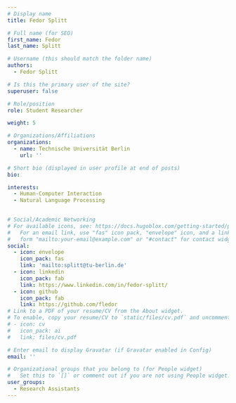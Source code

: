 ```yaml
---
# Display name
title: Fedor Splitt

# Full name (for SEO)
first_name: Fedor 
last_name: Splitt

# Username (this should match the folder name)
authors:
  - Fedor Splitt

# Is this the primary user of the site?
superuser: false

# Role/position
role: Student Researcher

weight: 5

# Organizations/Affiliations
organizations:
  - name: Technische Universität Berlin
    url: ''

# Short bio (displayed in user profile at end of posts)
bio: 

interests:
  - Human-Computer Interaction
  - Natural Language Processing
 

# Social/Academic Networking
# For available icons, see: https://docs.hugoblox.com/getting-started/page-builder/#icons
#   For an email link, use "fas" icon pack, "envelope" icon, and a link in the
#   form "mailto:your-email@example.com" or "#contact" for contact widget.
social:
  - icon: envelope
    icon_pack: fas
    link: 'mailto:splitt@tu-berlin.de'
  - icon: linkedin
    icon_pack: fab
    link: https://www.linkedin.com/in/fedor-splitt/
  - icon: github
    icon_pack: fab
    link: https://github.com/fledor
# Link to a PDF of your resume/CV from the About widget.
# To enable, copy your resume/CV to `static/files/cv.pdf` and uncomment the lines below.
# - icon: cv
#   icon_pack: ai
#   link: files/cv.pdf

# Enter email to display Gravatar (if Gravatar enabled in Config)
email: ''

# Organizational groups that you belong to (for People widget)
#   Set this to `[]` or comment out if you are not using People widget.
user_groups:
  - Research Assistants
---
```


